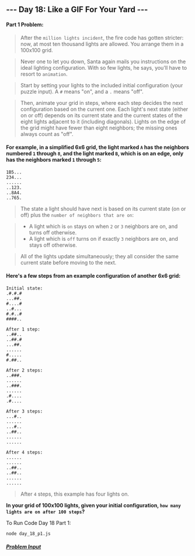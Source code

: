 ## --- Day 18: Like a GIF For Your Yard ---

#### Part 1 Problem:

> After the `million lights incident`, the fire code has gotten stricter: now, at most ten thousand lights are allowed. You arrange them in a 100x100 grid.

> Never one to let you down, Santa again mails you instructions on the ideal lighting configuration. With so few lights, he says, you'll have to resort to `animation`.

> Start by setting your lights to the included initial configuration (your puzzle input). A `#` means "on", and a `.` means "off".

> Then, animate your grid in steps, where each step decides the next configuration based on the current one. Each light's next state (either on or off) depends on its current state and the current states of the eight lights adjacent to it (including diagonals). Lights on the edge of the grid might have fewer than eight neighbors; the missing ones always count as "off".

#### For example, in a simplified 6x6 grid, the light marked `A` has the neighbors numbered `1` through `8`, and the light marked `B`, which is on an edge, only has the neighbors marked `1` through `5`:
```
1B5...
234...
......
..123.
..8A4.
..765.
```

> The state a light should have next is based on its current state (on or off) plus the `number of neighbors that are on`:

> - A light which is `on` stays on when `2` or `3` neighbors are on, and turns off otherwise.
> - A light which is `off` turns on if exactly `3` neighbors are on, and stays off otherwise.

> All of the lights update simultaneously; they all consider the same current state before moving to the next.

#### Here's a few steps from an example configuration of another 6x6 grid:
```
Initial state:
.#.#.#
...##.
#....#
..#...
#.#..#
####..

After 1 step:
..##..
..##.#
...##.
......
#.....
#.##..

After 2 steps:
..###.
......
..###.
......
.#....
.#....

After 3 steps:
...#..
......
...#..
..##..
......
......

After 4 steps:
......
......
..##..
..##..
......
......
```

> After `4` steps, this example has four lights on.

**In your grid of 100x100 lights, given your initial configuration, `how many lights are on after 100 steps`?**

To Run Code Day 18 Part 1:
```
node day_18_p1.js
```


##### [Problem Input](./sample_input.txt)
